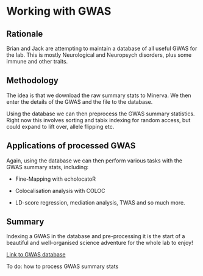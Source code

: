 # Working with GWAS

## Rationale

Brian and Jack are attempting to maintain a database of all useful GWAS for the lab. This is mostly Neurological and Neuropsych disorders, plus some immune and other traits.

## Methodology

The idea is that we download the raw summary stats to Minerva. We then enter the details of the GWAS and the file to the database.

Using the database we can then preprocess the GWAS summary statistics. Right now this involves sorting and tabix indexing for random access, but could expand to lift over, allele flipping etc.


## Applications of processed GWAS

Again, using the database we can then perform various tasks with the GWAS summary stats, including:

* Fine-Mapping with echolocatoR

* Colocalisation analysis with COLOC

* LD-score regression, mediation analysis, TWAS and so much more.


## Summary

Indexing a GWAS in the database and pre-processing it is the start of a beautiful and well-organised science adventure for the whole lab to enjoy!

[Link to GWAS database](https://drive.google.com/file/d/1BgLQaRZd9L7JoO8IbpzhUCRFdTdLgJvD/view?usp=sharing)

To do: how to process GWAS summary stats
